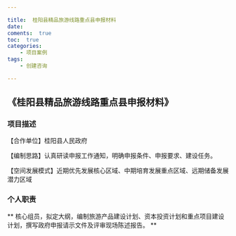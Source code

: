 ```yaml
---

title:  桂阳县精品旅游线路重点县申报材料
date:  
coments:  true
toc:  true
categories:  
    - 项目案例
tags:
    - 创建咨询

---
```


##  《桂阳县精品旅游线路重点县申报材料》  ##

### **项目描述** ###

【合作单位】桂阳县人民政府

【编制思路】认真研读申报工作通知，明确申报条件、申报要求、建设任务。

【空间发展模式】近期优先发展核心区域、中期培育发展重点区域、远期储备发展潜力区域

### **个人职责** ###

** 核心组员，拟定大纲，编制旅游产品建设计划、资本投资计划和重点项目建设计划，撰写政府申报请示文件及评审现场陈述报告。 **